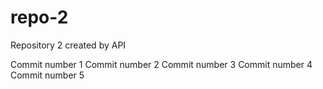 # repo-2
Repository 2 created by API

Commit number 1
Commit number 2
Commit number 3
Commit number 4
Commit number 5